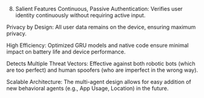 8. Salient Features
Continuous, Passive Authentication: Verifies user identity continuously without requiring active input.

Privacy by Design: All user data remains on the device, ensuring maximum privacy.

High Efficiency: Optimized GRU models and native code ensure minimal impact on battery life and device performance.

Detects Multiple Threat Vectors: Effective against both robotic bots (which are too perfect) and human spoofers (who are imperfect in the wrong way).

Scalable Architecture: The multi-agent design allows for easy addition of new behavioral agents (e.g., App Usage, Location) in the future.
